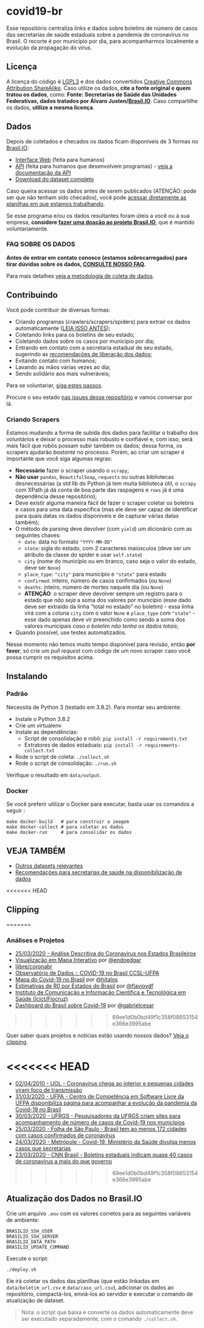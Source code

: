 # covid19-br

Esse repositório centraliza links e dados sobre boletins de número de casos das
secretarias de saúde estaduais sobre a pandemia de coronavírus no Brasil. O
recorte é por município por dia, para acompanharmos localmente a evolução da
propagação do vírus.

## Licença

A licença do código é [LGPL3](https://www.gnu.org/licenses/lgpl-3.0.en.html) e
dos dados convertidos [Creative Commons Attribution
ShareAlike](https://creativecommons.org/licenses/by-sa/4.0/). Caso utilize os
dados, **cite a fonte original e quem tratou os dados**, como: **Fonte:
Secretarias de Saúde das Unidades Federativas, dados tratados por Álvaro
Justen/[Brasil.IO](https://brasil.io/)**. Caso compartilhe os dados, **utilize
a mesma licença**.

## Dados

Depois de coletados e checados os dados ficam disponíveis de 3 formas no
[Brasil.IO](https://brasil.io/):

- [Interface Web](https://brasil.io/dataset/covid19) (feita para humanos)
- [API](https://brasil.io/api/dataset/covid19) (feita para humanos que desenvolvem programas) - [veja a documentação da API](api.md)
- [Download do dataset completo](https://data.brasil.io/dataset/covid19/_meta/list.html)

Caso queira acessar os dados antes de serem publicados (ATENÇÃO: pode ser que
não tenham sido checados), você pode [acessar diretamente as planilhas em que
estamos
trabalhando](https://drive.google.com/open?id=1l3tiwrGEcJEV3gxX0yP-VMRNaE1MLfS2).

Se esse programa e/ou os dados resultantes foram úteis a você ou à sua empresa,
**considere [fazer uma doação ao projeto Brasil.IO](https://brasil.io/doe)**,
que é mantido voluntariamente.


### FAQ SOBRE OS DADOS

**Antes de entrar em contato conosco (estamos sobrecarregados) para tirar
dúvidas sobre os dados, [CONSULTE NOSSO FAQ](faq.md).**

Para mais detalhes [veja a metodologia de coleta de
dados](https://drive.google.com/open?id=1escumcbjS8inzAKvuXOQocMcQ8ZCqbyHU5X5hFrPpn4).


## Contribuindo

Você pode contribuir de diversas formas:

- Criando programas (crawlers/scrapers/spiders) para extrair os dados automaticamente ([LEIA ISSO ANTES](#criando-scrapers));
- Coletando links para os boletins de seu estado;
- Coletando dados sobre os casos por município por dia;
- Entrando em contato com a secretaria estadual de seu estado, sugerindo as
  [recomendações de liberação dos dados](recomendacoes.md);
- Evitando contato com humanos;
- Lavando as mãos várias vezes ao dia;
- Sendo solidário aos mais vulneráveis;

Para se voluntariar, [siga estes passos](CONTRIBUTING.md).

Procure o seu estado [nas issues desse
repositório](https://github.com/turicas/covid19-br/issues) e vamos conversar
por lá.

### Criando Scrapers

Estamos mudando a forma de subida dos dados para facilitar o trabalho dos voluntários e deixar o processo mais robusto e confiável e, com isso, será mais fácil que robôs possam subir também os dados; dessa forma, os scrapers ajudarão *bastante* no processo. Porém, ao criar um scraper é importante que você siga algumas regras:

- **Necessário** fazer o scraper usando o `scrapy`;
- **Não usar** `pandas`, `BeautifulSoap`, `requests` ou outras bibliotecas desnecessárias (a std lib do Python já tem muita biblioteca útil, o `scrapy` com XPath já dá conta de boa parte das raspagens e `rows` já é uma dependência desse repositório);
- Deve existir alguma maneira fácil de fazer o scraper coletar os boletins e casos para uma data específica (mas ele deve ser capaz de identificar para quais datas os dados disponíveis e de capturar várias datas também);
- O método de parsing deve devolver (com `yield`) um dicionário com as seguintes chaves:
  - `date`: data no formato `"YYYY-MM-DD"`
  - `state`: sigla do estado, com 2 caracteres maiúsculos (deve ser um atributo da classe do spider e usar `self.state`)
  - `city` (nome do município ou em branco, caso seja o valor do estado, deve ser `None`)
  - `place_type`: `"city"` para município e `"state"` para estado
  - `confirmed`: inteiro, número de casos confirmados (ou `None`)
  - `deaths`: inteiro, número de mortes naquele dia (ou `None`)
  - **ATENÇÃO**: o scraper deve devolver sempre um registro para o estado que *não seja* a soma dos valores por município (esse dado deve ser extraído da linha "total no estado" no boletim) - essa linha virá com a coluna `city` com o valor `None` e `place_type` com `"state"` - esse dado apenas deve vir preenchido como sendo a soma dos valores municipais *caso o boletim não tenha os dados totais*;
- Quando possível, use testes automatizados.

Nesse momento não temos muito tempo disponível para revisão, então **por favor**, só crie um *pull request* com código de um novo scraper caso você possa cumprir os requisitos acima.

## Instalando

### Padrão

Necessita de Python 3 (testado em 3.8.2). Para montar seu ambiente:

- Instale o Python 3.8.2
- Crie um virtualenv
- Instale as dependências:
  - Script de consolidação e robô: `pip install -r requirements.txt`
  - Extratores de dados estaduais: `pip install -r requirements-collect.txt`
- Rode o script de coleta: `./collect.sh`
- Rode o script de consolidação: `./run.sh`

Verifique o resultado em `data/output`.

### Docker

Se você preferir utilizar o Docker para executar, basta usar os comandos a seguir :

```shell
make docker-build   # para construir a imagem
make docker-collect # para coletar os dados
make docker-run     # para consolidar os dados
```

## VEJA TAMBÉM

- [Outros datasets relevantes](datasets-relevantes.md)
- [Recomendações para secretarias de saúde na disponibilização de
  dados](recomendacoes.md)


<<<<<<< HEAD
## Clipping
=======
### Análises e Projetos

- [25/03/2020 - Análise Descritiva do Coronavírus nos Estados Brasileiros](https://marcusnunes.me/posts/analise-descritiva-do-coronavirus/)
- [Visualização em Mapa Interativo](https://endoedgar.github.io/covid19-monitorbr/) por [@endoedgar](https://github.com/endoedgar)
- [liibre/coronabr](https://liibre.github.io/coronabr/index.html)
- [Observatório de Dados :: COVID-19 no Brasil CCSL-UFPA](http://ccsl.ufpa.br/covid-19/)
- [Mapa do Covid-19 no Brasil](https://covid19.hitalos.com) por [@hitalos](https://github.com/hitalos)
- [Estimativas de R0 por Estados do Brasil](https://flaviovdf.github.io/covid19/) por [@flaviovdf](https://github.com/flaviovdf)
- [Instituto de Comunicação e Informação Científica e Tecnológica em Saúde (Icict/Fiocruz)](https://bigdata-covid19.icict.fiocruz.br/)
- [Dashboard do Brasil sobre Covid-19](https://gabrielcesar.github.io/covid-br/) por [@gabrielcesar](https://github.com/gabrielcesar)

>>>>>>> 69ee1d0b0bd49f1c358f08653154e366e3995abe

Quer saber quais projetos e notícias estão usando nossos dados? [Veja o
clipping](clipping.md).

<<<<<<< HEAD
=======
- [02/04/2010 - UOL - Coronavírus chega ao interior e pequenas cidades viram foco de transmissão](https://noticias.uol.com.br/saude/ultimas-noticias/redacao/2020/04/02/coronavirus-chega-ao-interior-e-pequenas-cidades-viram-foco-de-transmissao.htm)
- [31/03/2020 - UFPA - Centro de Competência em Software Livre da UFPA disponibiliza página para acompanhar a evolução da pandemia da Covid-19 no Brasil](https://portal.ufpa.br/index.php/ultimas-noticias2/11475-centro-de-competencia-em-software-livre-da-ufpa-disponibiliza-pagina-para-acompanhar-a-evolucao-da-pandemia-da-covid-19-no-brasil)
- [30/03/2020 - UFRGS - Pesquisadores da UFRGS criam sites para acompanhamento de número de casos de Covid-19 nos municípios](https://www.ufrgs.br/coronavirus/base/pesquisadores-da-ufrgs-criam-sites-para-acompanhamento-de-casos-de-covid-19-nos-municipios/)
- [25/03/2020 - Folha de São Paulo - Brasil tem ao menos 172 cidades com casos confirmados de coronavírus](https://www1.folha.uol.com.br/cotidiano/2020/03/brasil-tem-ao-menos-172-cidades-com-casos-confirmados-de-coronavirus.shtml)
- [24/03/2020 - Metrópole - Covid-19: Ministério da Saúde divulga menos casos que secretarias](https://www.metropoles.com/brasil/saude-br/covid-19-ministerio-da-saude-divulga-menos-casos-que-secretarias)
- [23/03/2020 - CNN Brasil - Boletins estaduais indicam quase 40 casos de coronavírus a mais do que governo](https://www.cnnbrasil.com.br/saude/2020/03/23/boletins-estaduais-indicam-quase-40-casos-de-coronavirus-a-mais-do-que-governo)
>>>>>>> 69ee1d0b0bd49f1c358f08653154e366e3995abe

## Atualização dos Dados no Brasil.IO

Crie um arquivo `.env` com os valores corretos para as seguintes variáveis de
ambiente:

```shell
BRASILIO_SSH_USER
BRASILIO_SSH_SERVER
BRASILIO_DATA_PATH
BRASILIO_UPDATE_COMMAND
```

Execute o script:

`./deploy.sh`

Ele irá coletar os dados das planilhas (que estão linkadas em
`data/boletim_url.csv` e `data/caso_url.csv`), adicionar os dados ao
repositório, compactá-los, enviá-los ao servidor e executar o comando de
atualização de dataset.

> Nota: o script que baixa e converte os dados automaticamente deve ser
> executado separadamente, com o comando `./collect.sh`.
